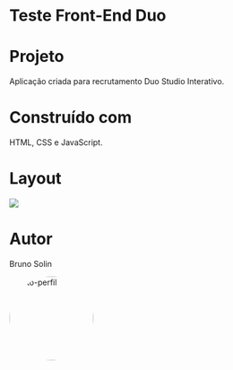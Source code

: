# Teste Front-End Duo

# Projeto

Aplicação criada para recrutamento Duo Studio Interativo.                   

# Construído com 

HTML, CSS e JavaScript. 

# Layout

<img src="https://user-images.githubusercontent.com/94460535/150658583-d5a2bbdf-8c28-4388-8187-aefbfa8b56c0.png">

# Autor

Bruno Solin

<a href="https://github.com/BrunoSolin">
 <img style="border-radius: 50%;" src="https://avatars.githubusercontent.com/u/98245367?v=4" width="150px;" alt="foto-perfil"/>
 <br />
</a>
